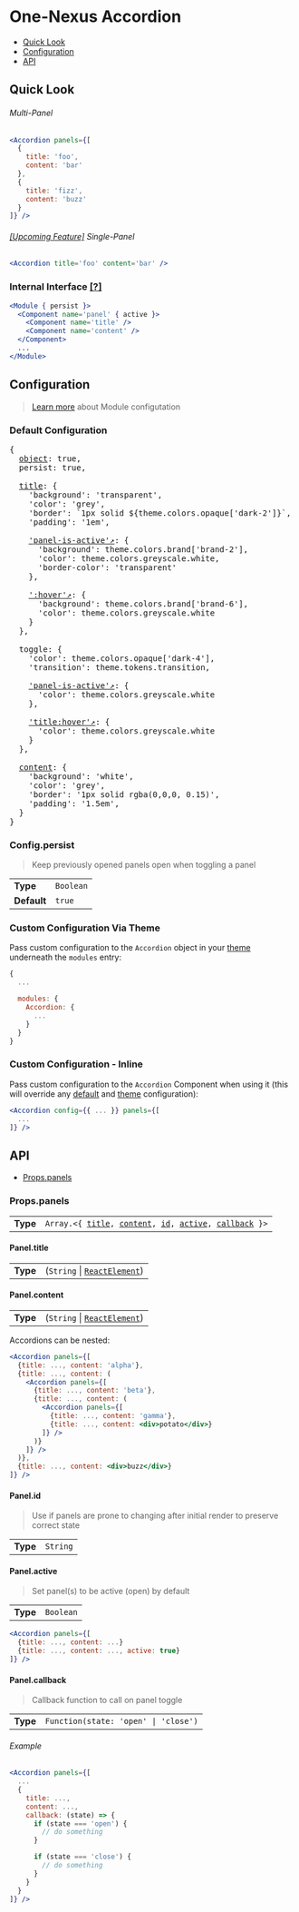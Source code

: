 # One-Nexus Accordion

* [Quick Look](#overview)
* [Configuration](#configuration)
* [API](#api)

## Quick Look

###### Multi-Panel

```jsx
<Accordion panels={[
  { 
    title: 'foo', 
    content: 'bar' 
  },
  { 
    title: 'fizz', 
    content: 'buzz' 
  }
]} />
```

###### [[Upcoming Feature]](#TODO) Single-Panel

```jsx
<Accordion title='foo' content='bar' />
```

### Internal Interface [[?]](#TODO)

```jsx
<Module { persist }>
  <Component name='panel' { active }>
    <Component name='title' />
    <Component name='content' />
  </Component>
  ...
</Module>
```

## Configuration

> [Learn more](https://github.com/esr360/One-Nexus/wiki/Module-Configuration) about Module configutation

### Default Configuration

<pre>
{
  <a href="#configpersist">object</a>: true,
  persist: true,

  <a href="#paneltitle">title</a>: {
    'background': 'transparent',
    'color': 'grey',
    'border': `1px solid ${theme.colors.opaque['dark-2']}`,
    'padding': '1em',

    <a href="https://github.com/One-Nexus/Lucid/wiki/Context#accessing-parents-state">'panel-is-active'↗</a>: {
      'background': theme.colors.brand['brand-2'],
      'color': theme.colors.greyscale.white,
      'border-color': 'transparent'
    },

    <a href="https://github.com/One-Nexus/Lucid/wiki/Styles#hover">':hover'↗</a>: {
      'background': theme.colors.brand['brand-6'],
      'color': theme.colors.greyscale.white
    }
  },

  toggle: {
    'color': theme.colors.opaque['dark-4'],
    'transition': theme.tokens.transition,

    <a href="https://github.com/One-Nexus/Lucid/wiki/Context#accessing-parents-state">'panel-is-active'↗</a>: {
      'color': theme.colors.greyscale.white
    },

    <a href="https://github.com/One-Nexus/Lucid/wiki/Context#accessing-parents-state">'title:hover'↗</a>: {
      'color': theme.colors.greyscale.white
    }
  },

  <a href="#panelcontent">content</a>: {
    'background': 'white',
    'color': 'grey',
    'border': '1px solid rgba(0,0,0, 0.15)',
    'padding': '1.5em',
  }
}
</pre>

### Config.persist

> Keep previously opened panels open when toggling a panel

<table>
  <tr>
    <td><b>Type</b></td>
    <td><code>Boolean</code></td>
  </tr>
  <tr>
    <td><b>Default</b></td>
    <td><code>true</code></td>
  </tr>
</table>

### Custom Configuration Via Theme

Pass custom configuration to the `Accordion` object in your [theme](https://github.com/esr360/One-Nexus/wiki/Themes) underneath the `modules` entry:

```js
{
  ...

  modules: {
    Accordion: {
      ...
    }
  }
}
```
### Custom Configuration - Inline

Pass custom configuration to the `Accordion` Component when using it (this will override any [default](#default-configuration) and [theme](#custom-configuration-via-theme) configuration):

```jsx
<Accordion config={{ ... }} panels={[
  ...
]} />
```

## API

* [Props.panels](#propspanels)

### Props.panels

<table>
  <tr>
    <td><b>Type</b></td>
    <td><code>Array.&lt;{ <a href="#paneltitle">title</a>, <a href="#panelcontent">content</a>, <a href="#panelid">id</a>, <a href="#panelcallback">active</a>, <a href="#panelcallback">callback</a> }></code></td>
  </tr>
</table>

#### Panel.title

<table>
  <tr>
    <td><b>Type</b></td>
    <td>(<code>String</code> | <code><a href="https://reactjs.org/docs/glossary.html#elements">ReactElement</a></code>)</td>
  </tr>
</table>

#### Panel.content

<table>
  <tr>
    <td><b>Type</b></td>
    <td>(<code>String</code> | <code><a href="https://reactjs.org/docs/glossary.html#elements">ReactElement</a></code>)</td>
  </tr>
</table>

Accordions can be nested:

```jsx
<Accordion panels={[
  {title: ..., content: 'alpha'},
  {title: ..., content: (
    <Accordion panels={[
      {title: ..., content: 'beta'},
      {title: ..., content: (
        <Accordion panels={[
          {title: ..., content: 'gamma'},
          {title: ..., content: <div>potato</div>}
        ]} />
      )}
    ]} />
  )},
  {title: ..., content: <div>buzz</div>}
]} />
```

#### Panel.id

> Use if panels are prone to changing after initial render to preserve correct state

<table>
  <tr>
    <td><b>Type</b></td>
    <td><code>String</code></td>
  </tr>
</table>

#### Panel.active

> Set panel(s) to be active (open) by default

<table>
  <tr>
    <td><b>Type</b></td>
    <td><code>Boolean</code></td>
  </tr>
</table>

```jsx
<Accordion panels={[
  {title: ..., content: ...}
  {title: ..., content: ..., active: true}
]} />
```

#### Panel.callback

> Callback function to call on panel toggle

<table>
  <tr>
    <td><b>Type</b></td>
    <td><code>Function(state: 'open' | 'close')</code></td>
  </tr>
</table>

###### Example

```jsx
<Accordion panels={[
  ...
  {
    title: ..., 
    content: ..., 
    callback: (state) => {
      if (state === 'open') {
        // do something
      }

      if (state === 'close') {
        // do something
      }
    }
  }
]} />
```